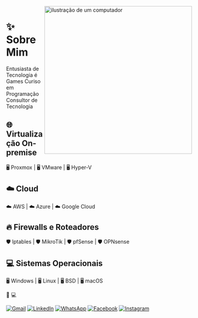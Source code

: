 <img src="https://raw.githubusercontent.com/MicaelliMedeiros/micaellimedeiros/master/image/computer-illustration.png" alt="ilustração de um computador" min-width="400px" max-width="400px" width="400px" align="right">

<p align="left"> 

# ✨ Sobre Mim
Entusiasta de Tecnologia é Games
Curiso em Programação  
Consultor de Tecnologia

## 🌐 Virtualização On-premise
🖥️ Proxmox | 🖥️ VMware | 🖥️ Hyper-V

## ☁️ Cloud
☁️ AWS | ☁️ Azure | ☁️ Google Cloud

## 🔥 Firewalls e Roteadores
🛡️ Iptables | 🛡️ MikroTik | 🛡️ pfSense | 🛡️ OPNsense

## 💻 Sistemas Operacionais
🖥️ Windows | 🖥️ Linux | 🖥️ BSD | 🖥️ macOS

 🚀 💻

</p>

<p align="left">

  <a href="mailto:idavinunes@gmail.com" title="Gmail">
  <img src="https://img.shields.io/badge/-Gmail-FF0000?style=flat-square&labelColor=FF0000&logo=gmail&logoColor=white&link=mailto:idavinunes@gmail.com" alt="Gmail"/></a>
  <a href="https://www.linkedin.com/in/idavinunes/" title="LinkedIn">
  <img src="https://img.shields.io/badge/-Linkedin-0e76a8?style=flat-square&logo=Linkedin&logoColor=white&link=https://www.linkedin.com/in/idavinunes/" alt="LinkedIn"/></a>
  <a href="https://api.whatsapp.com/send?phone=5521965528916" title="WhatsApp">
  <img src="https://img.shields.io/badge/-WhatsApp-25d366?style=flat-square&labelColor=25d366&logo=whatsapp&logoColor=white&link=https://api.whatsapp.com/send?phone=5521965528916" alt="WhatsApp"/></a>
  <a href="https://www.facebook.com/idavinunes" title="Facebook">
  <img src="https://img.shields.io/badge/-Facebook-3b5998?style=flat-square&labelColor=3b5998&logo=facebook&logoColor=white&link=https://www.facebook.com/idavinunes" alt="Facebook"/></a>
  <a href="https://www.instagram.com/idavinunes" title="Instagram">
  <img src="https://img.shields.io/badge/-Instagram-DF0174?style=flat-square&labelColor=DF0174&logo=instagram&logoColor=white&link=https://www.instagram.com/idavinunes" alt="Instagram"/></a>
</p>

